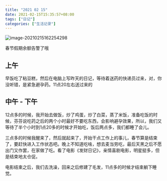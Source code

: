 ```yaml
---
title: "2021 02 15"
date: 2021-02-15T15:35:57+08:00
tags: ["日记"]
categories: ["生活记录"]
---
```




![image-20210215162254298](https://i.loli.net/2021/02/15/B4VWtDmIedK2aSi.png)

春节假期余额告警了哦

## 上午

早饭吃了粘豆糕，然后在电脑上写昨天的日记，等待着送药的快递员过来，对，你没听错，是紧急避孕药。11点20左右送过来的

## 中午 - 下午

12点多的时候，我开始去做饭，炒了鸡蛋，炒了白菜，蒸了米饭，准备吃饭的时候，芬芬说吃药之后的两个小时最好不要吃东西，会影响避孕效果，所以，我们又等待了半个小时到1点20多的时候才开始吃，饭后两点多，我们都睡了会儿。

三点多的时候我醒来了，然后就起来了，开始干点工作上的事儿，春节算是结束了，要赶快进入工作状态吧。晚上不知道吃啥，想去麦当劳吃，最后天黑之后不愿出门又作罢，在家做了吃。看了电影《发财日记》，亲情喜剧电影，明星挺多，但是结束地太仓促。

电影结束之后，我们去洗澡，回来之后修建了毛发，11点多的时候才结束躺下睡觉。